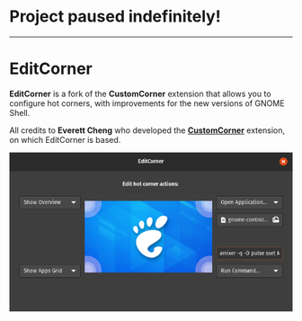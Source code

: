 # Project paused indefinitely!

***

# EditCorner

**EditCorner** is a fork of the **CustomCorner** extension that allows you to configure hot corners, with improvements for the new versions of GNOME Shell.

All credits to **Everett Cheng** who developed the [**CustomCorner**](https://gitlab.com/eccheng/customcorner) extension, on which EditCorner is based.

![Screenshot](https://raw.githubusercontent.com/HenriqueAD7/editcorner/main/screenshot.png)
